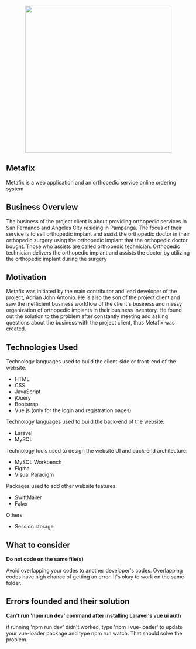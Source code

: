 <p align="center"><img src="https://raw.githubusercontent.com/laravel/art/master/logo-lockup/5%20SVG/2%20CMYK/1%20Full%20Color/laravel-logolockup-cmyk-red.svg" width="400"></a></p>

## Metafix

Metafix is a web application and an orthopedic service online ordering system

## Business Overview

The business of the project client is about providing orthopedic services in San Fernando and Angeles City residing in Pampanga. The focus of their service is to sell orthopedic implant and assist the orthopedic doctor in their orthopedic surgery using the orthopedic implant that the orthopedic doctor bought. Those who assists are called orthopedic technician. Orthopedic technician delivers the orthopedic implant and assists the doctor by utilizing the orthopedic implant during the surgery

## Motivation

Metafix was initiated by the main contributor and lead developer of the project, Adrian John Antonio. He is also the son of the project client and saw the inefficient business workflow of the client's business and messy organization of orthopedic implants in their business inventory. He found out the solution to the problem after
constantly meeting and asking questions about the business with the project client, thus Metafix was created.

## Technologies Used

Technology languages used to build the client-side or front-end of the website:

<ul>
<li>HTML</li>
<li>CSS</li>
<li>JavaScript</li>
<li>jQuery</li>
<li>Bootstrap</li>
<li>Vue.js (only for the login and registration pages)</li>
</ul>

Technology languages used to build the back-end of the website:

<ul>
<li>Laravel</li>
<li>MySQL</li>
</ul>

Technology tools used to design the website UI and back-end architecture:

<ul>
<li>MySQL Workbench</li>
<li>Figma</li>
<li>Visual Paradigm</li>
</ul>

Packages used to add other website features:

<ul>
<li>SwiftMailer</li>
<li>Faker</li>
</ul>

Others:

<ul>
<li>Session storage</li>
</ul>

## What to consider

**Do not code on the same file(s)**

Avoid overlapping your codes to another developer's codes. Overlapping codes have high chance of getting an error. It's okay to work on the same folder.

## Errors founded and their solution

**Can't run 'npm run dev' command after installing Laravel's vue ui auth**

if running 'npm run dev' didn't worked, type 'npm i vue-loader' to update your vue-loader package and type npm run watch. That should solve the problem.
